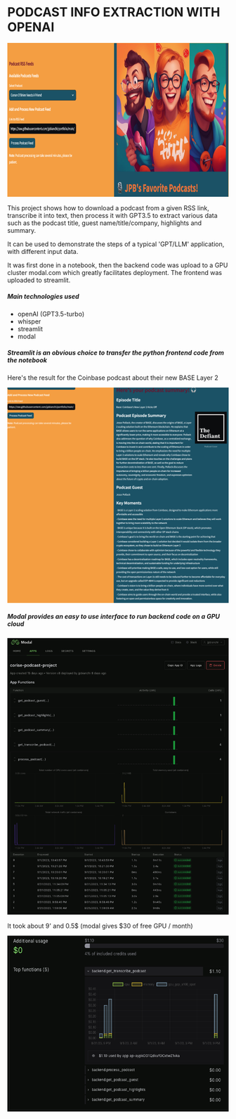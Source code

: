 # PODCAST INFO EXTRACTION WITH OPENAI

<p align="center">
  <img src="images/header.png" height="350px" width="700px"/>
</p>

This project shows how to download a podcast from a given RSS link, transcribe it into text, then process it with GPT3.5 to extract various data such as the podcast title, guest name/title/company, highlights and summary.  

It can be used to demonstrate the steps of a typical 'GPT/LLM' application, with different input data.

It was first done in a notebook, then the backend code was upload to a GPU cluster modal.com which greatly facilitates deployment. The frontend was uploaded to streamlit. 
 

 ##### Main technologies used
 - openAI (GPT3.5-turbo)
 - whisper
 - streamlit
 - modal

##### Streamlit is an obvious choice to transfer the python frontend code from the notebook 

Here's the result for the Coinbase podcast about their new BASE Layer 2

<!--
https://raw.githubusercontent.com/jpbianchi/portfolio/main/PODCAST/1/images/coinbase_base.png
should work but doesn't
-->

<p align="center">
  <img src="images/coinbase_base.png" width="700px"/>
</p>

##### Modal provides an easy to use interface to run backend code on a GPU cloud

<p align="center">
  <img src="images/modal_backend.png" width="700px"/>
</p>

It took about 9' and 0.5\$ (modal gives \$30 of free GPU / month)

<p align="center">
  <img src="images/GPU_cost.png" height="400px" width="600px"/>
</p>
